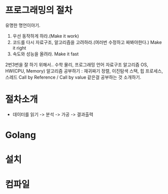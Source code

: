 # 프로그래밍의 절차

유명한 명언이야기.

1. 우선 동작하게 하라.(Make it work)
2. 코드를 다시 자료구조, 알고리즘을 고려하라.(여러번 수정하고 짜봐야한다.) Make it right
3. 속도와 성능을 올려라. Make it fast

2번3번을 잘 하기 위해서..
수학 물리, 프로그래밍 언어 자료구조 알고리즘 OS, HW(CPU, Memory)
알고리즘 공부하기 : 재귀짜기 정렬, 이진탐색 스택, 힙 프로세스, 스레드 Call by Reference / Call by value
같은걸 공부하는 것 소개하기.

# 절차소개
- 데이터를 읽기 -> 분석 -> 가공 -> 결과출력

# Golang

# 설치

# 컴파일
